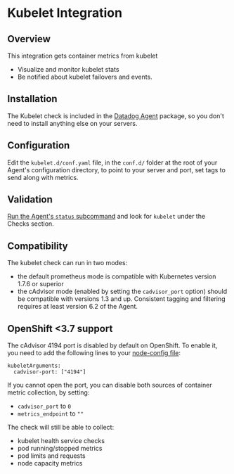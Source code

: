 # Kubelet Integration

## Overview

This integration gets container metrics from kubelet

* Visualize and monitor kubelet stats
* Be notified about kubelet failovers and events.

## Installation

The Kubelet check is included in the [Datadog Agent][3] package, so you don't need to install anything else on your servers.

## Configuration

Edit the `kubelet.d/conf.yaml` file, in the `conf.d/` folder at the root of your Agent's configuration directory, to point to your server and port, set tags to send along with metrics.

## Validation

[Run the Agent's `status` subcommand][1] and look for `kubelet` under the Checks section.

## Compatibility

The kubelet check can run in two modes:

- the default prometheus mode is compatible with Kubernetes version 1.7.6 or superior
- the cAdvisor mode (enabled by setting the `cadvisor_port` option) should be compatible with versions 1.3 and up. Consistent tagging and filtering requires at least version 6.2 of the Agent.

## OpenShift <3.7 support

The cAdvisor 4194 port is disabled by default on OpenShift. To enable it, you need to add
the following lines to your [node-config file][2]:

```
kubeletArguments:
  cadvisor-port: ["4194"]
```

If you cannot open the port, you can disable both sources of container metric collection, by setting:

- `cadvisor_port` to `0`
- `metrics_endpoint` to `""`

The check will still be able to collect:

- kubelet health service checks
- pod running/stopped metrics
- pod limits and requests
- node capacity metrics


[1]: https://docs.datadoghq.com/agent/faq/agent-commands/#agent-status-and-information
[2]: https://docs.openshift.org/3.7/install_config/master_node_configuration.html#node-configuration-files
[3]: https://app.datadoghq.com/account/settings#agent
